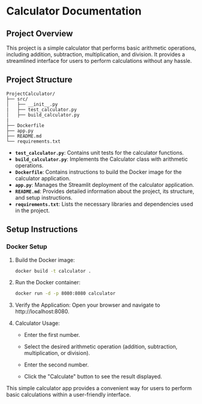 # Calculator Documentation

## Project Overview

This project is a simple calculator that performs basic arithmetic operations, including addition, subtraction, multiplication, and division. It provides a streamlined interface for users to perform calculations without any hassle.

## Project Structure

```
ProjectCalculator/
├── src/
│   ├── __init__.py
|   ├── test_calculator.py
│   ├── build_calculator.py
|
├── Dockerfile
├── app.py
├── README.md
└── requirements.txt
```

- **`test_calculator.py`**: Contains unit tests for the calculator functions.
- **`build_calculator.py`**: Implements the Calculator class with arithmetic operations.
- **`Dockerfile`**: Contains instructions to build the Docker image for the calculator application.
- **`app.py`**: Manages the Streamlit deployment of the calculator application.
- **`README.md`**: Provides detailed information about the project, its structure, and setup instructions.
- **`requirements.txt`**: Lists the necessary libraries and dependencies used in the project.


## Setup Instructions


### Docker Setup

1. Build the Docker image:

   ```bash
   docker build -t calculator .
   ```

2. Run the Docker container:

   ```bash
   docker run -d -p 8080:8080 calculator
   ```

3. Verify the Application:
   Open your browser and navigate to http://localhost:8080. 

4. Calculator Usage:

   - Enter the first number.

   - Select the desired arithmetic operation (addition, subtraction, multiplication, or division).

   - Enter the second number.

   - Click the "Calculate" button to see the result displayed.


This simple calculator app provides a convenient way for users to perform basic calculations within a user-friendly interface. 


